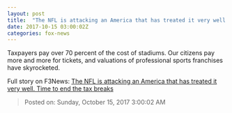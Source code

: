 ```yaml
---
layout: post
title:  "The NFL is attacking an America that has treated it very well. Time to end the tax breaks"
date: 2017-10-15 03:00:02Z
categories: fox-news
---
```


Taxpayers pay over 70 percent of the cost of stadiums. Our citizens pay more and more for tickets, and valuations of professional sports franchises have skyrocketed.


Full story on F3News: [The NFL is attacking an America that has treated it very well. Time to end the tax breaks](http://www.f3nws.com/n/DAV4rG)

> Posted on: Sunday, October 15, 2017 3:00:02 AM
